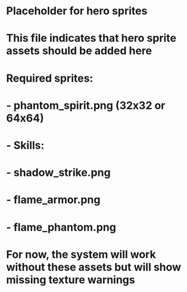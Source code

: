 # Placeholder for hero sprites
# This file indicates that hero sprite assets should be added here
# 
# Required sprites:
# - phantom_spirit.png (32x32 or 64x64)
# - Skills:
#   - shadow_strike.png
#   - flame_armor.png  
#   - flame_phantom.png
#
# For now, the system will work without these assets but will show missing texture warnings